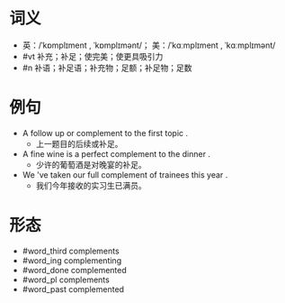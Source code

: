 # 词义
- 英：/ˈkɒmplɪment , ˈkɒmplɪmənt/； 美：/ˈkɑːmplɪment , ˈkɑːmplɪmənt/
- #vt 补充；补足；使完美；使更具吸引力
- #n 补语；补足语；补充物；足额；补足物；足数
# 例句
- A follow up or complement to the first topic .
	- 上一题目的后续或补足。
- A fine wine is a perfect complement to the dinner .
	- 少许的葡萄酒是对晚宴的补足。
- We 've taken our full complement of trainees this year .
	- 我们今年接收的实习生已满员。
# 形态
- #word_third complements
- #word_ing complementing
- #word_done complemented
- #word_pl complements
- #word_past complemented
